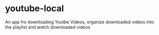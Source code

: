 # youtube-local
An app fro downloading Youtbe Videos, organize downloaded videos into the playlist and watch downloaded videos
